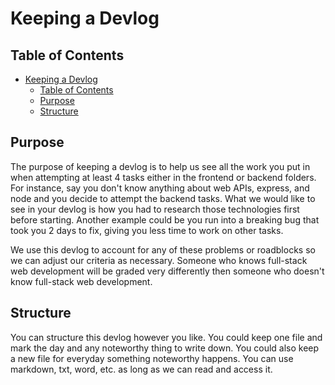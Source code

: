# Keeping a Devlog

## Table of Contents

- [Keeping a Devlog](#keeping-a-devlog)
  - [Table of Contents](#table-of-contents)
  - [Purpose](#purpose)
  - [Structure](#structure)

## Purpose

The purpose of keeping a devlog is to help us see all the work you put in when attempting at least 4 tasks either in the frontend or backend folders.  For instance, say you don't know anything about web APIs, express, and node and you decide to attempt the backend tasks.  What we would like to see in your devlog is how you had to research those technologies first before starting.  Another example could be you run into a breaking bug that took you 2 days to fix, giving you less time to work on other tasks.

We use this devlog to account for any of these problems or roadblocks so we can adjust our criteria as necessary.  Someone who knows full-stack web development will be graded very differently then someone who doesn't know full-stack web development.

## Structure

You can structure this devlog however you like.  You could keep one file and mark the day and any noteworthy thing to write down.  You could also keep a new file for everyday something noteworthy happens.  You can use markdown, txt, word, etc. as long as we can read and access it.